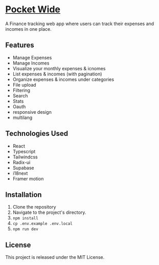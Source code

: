 # [Pocket Wide](https://pocket-wide.netlify.app/)

A Finance tracking web app where users can track their expenses and incomes in one place.

## Features

- Manage Expenses
- Manage Incomes
- Visualize your monthly expenses & icnomes
- List expenses & incomes (with pagination)
- Organize expenses & incomes under categories
- File upload
- Filtering
- Search
- Stats
- Oauth
- responsive design
- multilang

## Technologies Used

- React
- Typescript
- Tailwindcss
- Radix-ui
- Supabase
- i18next
- Framer motion

## Installation

1. Clone the repository
2. Navigate to the project's directory.
3. `npm install`
4. `cp .env.example .env.local`
5. `npm run dev`

## License

This project is released under the MIT License.
